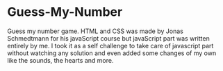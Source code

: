 # Guess-My-Number
Guess my number game.
HTML and CSS was made by Jonas Schmedtmann for his javaScript course but javaScript part was written
entirely by me. I took it as a self challenge to take care of javascript part without watching any solution and
even added some changes of my own like the sounds, the hearts and more.
